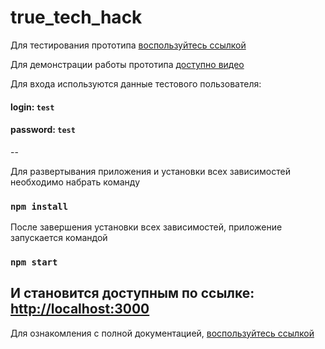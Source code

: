 # true_tech_hack

Для тестирования прототипа [воспользуйтесь ссылкой](http://91.185.84.78:3000/)

Для демонстрации работы прототипа [доступно видео](https://disk.yandex.ru/i/xLZvQEGvT82_3Q)

Для входа используются данные тестового пользователя:

#### login: `test`
#### password: `test`
--

Для развертывания приложения и установки всех зависимостей необходимо набрать команду

### `npm install`

После завершения установки всех зависимостей, приложение запускается командой 

### `npm start`

И становится доступным по ссылке: [http://localhost:3000](http://localhost:3000)
--


Для ознакомления с полной документацией, [воспользуйтесь ссылкой](https://disk.yandex.ru/i/iIyNUCXpJzuIxA)



